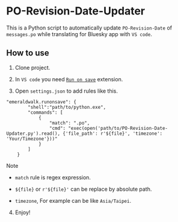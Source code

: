 # PO-Revision-Date-Updater

This is a Python script to automatically update `PO-Revision-Date` of `messages.po` while translating for Bluesky app with `VS code`.

## How to use

1. Clone project.

2. In `VS code` you need [`Run on save`](https://marketplace.visualstudio.com/items?itemName=emeraldwalk.RunOnSave) extension.

4. Open `settings.json` to add rules like this.

```
"emeraldwalk.runonsave": {
        "shell":"path/to/python.exe",
        "commands": [
            {
                "match": ".po",
                "cmd": "exec(open('path/to/PO-Revision-Date-Updater.py').read(), {'file_path': r'${file}', 'timezone': 'Your/Timezone'}))"
            }
        ]
    }
```

> [!NOTE]
>
> - `match` rule is regex expression.
>
> - `${file}` or `r'${file}'` can be replace by absolute path.
>
> - `timezone`, For example can be like `Asia/Taipei`.

4. Enjoy!